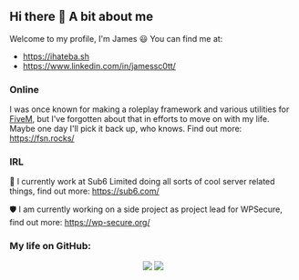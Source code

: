 ## Hi there 👋 A bit about me

Welcome to my profile, I'm James 😃 You can find me at:
 - https://ihateba.sh
 - https://www.linkedin.com/in/jamessc0tt/

### Online
I was once known for making a roleplay framework and various utilities for [FiveM](https://www.fivem.net), but I've forgotten about that in efforts to move on with my life. Maybe one day I'll pick it back up, who knows. Find out more: https://fsn.rocks/

### IRL
💼 I currently work at Sub6 Limited doing all sorts of cool server related things, find out more: https://sub6.com/

🛡 I am currently working on a side project as project lead for WPSecure, find out more: https://wp-secure.org/

### My life on GitHub:
<p align="center">
<img src="https://raw.githubusercontent.com/jamessc0tt/Profile-Stats/master/generated/overview.svg"> <img src="https://raw.githubusercontent.com/jamessc0tt/Profile-Stats/master/generated/languages.svg">
</p>
<!--
**jamessc0tt/JamesSc0tt** is a ✨ _special_ ✨ repository because its `README.md` (this file) appears on your GitHub profile.

Here are some ideas to get you started:

- 🔭 I’m currently working on ...
- 🌱 I’m currently learning ...
- 👯 I’m looking to collaborate on ...
- 🤔 I’m looking for help with ...
- 💬 Ask me about ...
- 📫 How to reach me: ...
- 😄 Pronouns: ...
- ⚡ Fun fact: ...
-->
